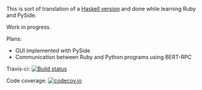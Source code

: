 This is sort of translation of a [Haskell version](https://github.com/jjhoo/hs-sudoku)
and done while learning Ruby and PySide.

Work in progress.

Plans:

 * GUI implemented with PySide
 * Communication between Ruby and Python programs using BERT-RPC

Travis-ci: [![Build status](https://travis-ci.org/jjhoo/sudoku.rb.svg?branch=master)](https://travis-ci.org/jjhoo/sudoku.rb)

Code coverage: [![codecov.io](https://codecov.io/github/jjhoo/sudoku.rb/coverage.svg?branch=master)](https://codecov.io/github/jjhoo/sudoku.rb?branch=master)
